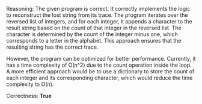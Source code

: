Reasoning:
The given program is correct. It correctly implements the logic to reconstruct the lost string from its trace. The program iterates over the reversed list of integers, and for each integer, it appends a character to the result string based on the count of that integer in the reversed list. The character is determined by the count of the integer minus one, which corresponds to a letter in the alphabet. This approach ensures that the resulting string has the correct trace.

However, the program can be optimized for better performance. Currently, it has a time complexity of O(n^2) due to the count operation inside the loop. A more efficient approach would be to use a dictionary to store the count of each integer and its corresponding character, which would reduce the time complexity to O(n).

Correctness: **True**